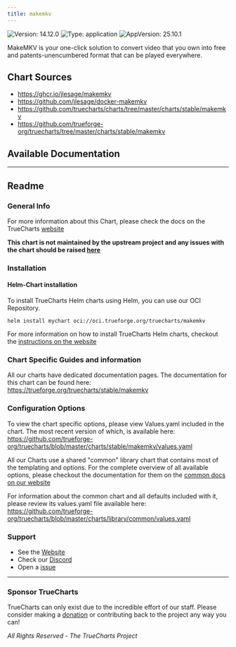 ```yaml
---
title: makemkv
---
```


![Version: 14.12.0](https://img.shields.io/badge/Version-14.12.0-informational?style=flat-square) ![Type: application](https://img.shields.io/badge/Type-application-informational?style=flat-square) ![AppVersion: 25.10.1](https://img.shields.io/badge/AppVersion-25.10.1-informational?style=flat-square)

MakeMKV is your one-click solution to convert video that you own into free and patents-unencumbered format that can be played everywhere.

## Chart Sources

- https://ghcr.io/jlesage/makemkv
- https://github.com/jlesage/docker-makemkv
- https://github.com/truecharts/charts/tree/master/charts/stable/makemkv
- https://github.com/trueforge-org/truecharts/tree/master/charts/stable/makemkv

## Available Documentation



---

## Readme


### General Info

For more information about this Chart, please check the docs on the TrueCharts [website](https://trueforge.org/truecharts/stable/makemkv)

**This chart is not maintained by the upstream project and any issues with the chart should be raised [here](https://github.com/trueforge-org/truecharts/issues/new/choose)**

### Installation

#### Helm-Chart installation

To install TrueCharts Helm charts using Helm, you can use our OCI Repository.

`helm install mychart oci://oci.trueforge.org/truecharts/makemkv`

For more information on how to install TrueCharts Helm charts, checkout the [instructions on the website](https://trueforge.org/guides/)

### Chart Specific Guides and information

All our charts have dedicated documentation pages.
The documentation for this chart can be found here:
https://trueforge.org/truecharts/stable/makemkv

### Configuration Options

To view the chart specific options, please view Values.yaml included in the chart.
The most recent version of which, is available here: https://github.com/trueforge-org/truecharts/blob/master/charts/stable/makemkv/values.yaml

All our Charts use a shared "common" library chart that contains most of the templating and options.
For the complete overview of all available options, please checkout the documentation for them on the [common docs on our website](https://trueforge.org/truecharts-common/)

For information about the common chart and all defaults included with it, please review its values.yaml file available here: https://github.com/trueforge-org/truecharts/blob/master/charts/library/common/values.yaml

### Support

- See the [Website](https://truecharts.org)
- Check our [Discord](https://discord.gg/tVsPTHWTtr)
- Open a [issue](https://github.com/trueforge-org/truecharts/issues/new/choose)

---

### Sponsor TrueCharts

TrueCharts can only exist due to the incredible effort of our staff.
Please consider making a [donation](https://trueforge.org/general/sponsor/) or contributing back to the project any way you can!

_All Rights Reserved - The TrueCharts Project_
